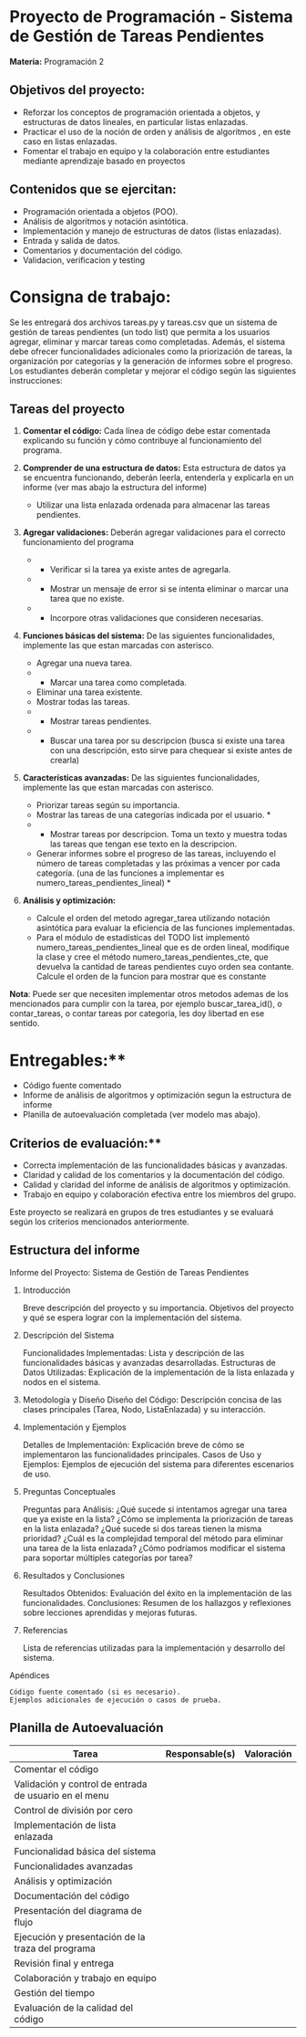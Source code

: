 # Proyecto de Programación - Sistema de Gestión de Tareas Pendientes

**Materia:** Programación 2

## Objetivos del proyecto:
- Reforzar los conceptos de programación orientada a objetos, y estructuras de datos lineales, en particular listas enlazadas.
- Practicar el uso de la noción de orden y análisis de algoritmos , en este caso en listas enlazadas.
- Fomentar el trabajo en equipo y la colaboración entre estudiantes mediante aprendizaje basado en proyectos

## Contenidos que se ejercitan:
- Programación orientada a objetos (POO).
- Análisis de algoritmos y notación asintótica.
- Implementación y manejo de estructuras de datos (listas enlazadas).
- Entrada y salida de datos.
- Comentarios y documentación del código.
- Validacion, verificacion y testing

# Consigna de trabajo:
Se les entregará dos archivos tareas.py y tareas.csv que un sistema de gestión de tareas pendientes (un todo list) que permita a los usuarios agregar, eliminar y marcar tareas como completadas. Además, el sistema debe ofrecer funcionalidades adicionales como la priorización de tareas, la organización por categorías y la generación de informes sobre el progreso. Los estudiantes deberán completar y mejorar el código según las siguientes instrucciones:

## Tareas del proyecto

1. **Comentar el código:** Cada línea de código debe estar comentada explicando su función y cómo contribuye al funcionamiento del programa.

2. **Comprender de una estructura de datos:** Esta estructura de datos ya se encuentra funcionando, deberán leerla, entenderla y explicarla en un informe (ver mas abajo la estructura del informe)
   - Utilizar una lista enlazada ordenada para almacenar las tareas pendientes.
   
3. **Agregar validaciones:** Deberán agregar validaciones para el correcto funcionamiento del programa
   - * Verificar si la tarea ya existe antes de agregarla.
   - * Mostrar un mensaje de error si se intenta eliminar o marcar una tarea que no existe. 
   - * Incorpore otras validaciones que consideren necesarias. 

4. **Funciones básicas del sistema:**
    De las siguientes funcionalidades, implemente las que estan marcadas con asterisco.
   - Agregar una nueva tarea.
   - * Marcar una tarea como completada.
   - Eliminar una tarea existente.
   - Mostrar todas las tareas.
   - * Mostrar tareas pendientes.
   - * Buscar una tarea por su descripcion (busca si existe una tarea con una descripción, esto sirve para chequear si existe antes de crearla)

5. **Características avanzadas:**
    De las siguientes funcionalidades, implemente las que estan marcadas con asterisco.
   - Priorizar tareas según su importancia.
   - Mostrar las tareas de una categorías indicada por el usuario. *
   - * Mostrar tareas por descripcion. Toma un texto y muestra todas las tareas que tengan ese texto en la descripcion. 
   - Generar informes sobre el progreso de las tareas, incluyendo el número de tareas completadas y las próximas a vencer por cada categoría. (una de las funciones a implementar es  numero_tareas_pendientes_lineal) * 

6. **Análisis y optimización:**
   - Calcule el orden del metodo agregar_tarea utilizando notación asintótica para evaluar la eficiencia de las funciones implementadas.
   - Para el módulo de estadísticas del TODO list implementó numero_tareas_pendientes_lineal que es de orden lineal, modifique la clase y cree el método numero_tareas_pendientes_cte, que devuelva la cantidad de tareas pendientes  cuyo orden sea contante. Calcule el orden de la funcion para mostrar que es constante

**Nota**: Puede ser que necesiten implementar otros metodos ademas de los mencionados para cumplir con la tarea, por ejemplo buscar_tarea_id(), o contar_tareas, o contar tareas por categoria, les doy libertad en ese sentido.

# Entregables:**
   - Código fuente comentado
   - Informe de análisis de algoritmos y optimización segun la estructura de informe
   - Planilla de autoevaluación completada (ver modelo mas abajo).

## Criterios de evaluación:**
- Correcta implementación de las funcionalidades básicas y avanzadas.
- Claridad y calidad de los comentarios y la documentación del código.
- Calidad y claridad del informe de análisis de algoritmos y optimización.
- Trabajo en equipo y colaboración efectiva entre los miembros del grupo.

Este proyecto se realizará en grupos de tres estudiantes y se evaluará según los criterios mencionados anteriormente.

## Estructura del informe

Informe del Proyecto: Sistema de Gestión de Tareas Pendientes
1. Introducción

    Breve descripción del proyecto y su importancia.
    Objetivos del proyecto y qué se espera lograr con la implementación del sistema.

2. Descripción del Sistema

    Funcionalidades Implementadas:
        Lista y descripción de las funcionalidades básicas y avanzadas desarrolladas.
    Estructuras de Datos Utilizadas:
        Explicación de la implementación de la lista enlazada y nodos en el sistema.

3. Metodología y Diseño
    Diseño del Código:
        Descripción concisa de las clases principales (Tarea, Nodo, ListaEnlazada) y su interacción.

4. Implementación y Ejemplos

    Detalles de Implementación:
        Explicación breve de cómo se implementaron las funcionalidades principales.
    Casos de Uso y Ejemplos:
        Ejemplos de ejecución del sistema para diferentes escenarios de uso.

5. Preguntas Conceptuales

    Preguntas para Análisis:
        ¿Qué sucede si intentamos agregar una tarea que ya existe en la lista?
        ¿Cómo se implementa la priorización de tareas en la lista enlazada? ¿Qué sucede si dos tareas tienen la misma prioridad?
        ¿Cuál es la complejidad temporal del método para eliminar una tarea de la lista enlazada?
        ¿Cómo podríamos modificar el sistema para soportar múltiples categorías por tarea?

6. Resultados y Conclusiones

    Resultados Obtenidos:
        Evaluación del éxito en la implementación de las funcionalidades.
    Conclusiones:
        Resumen de los hallazgos y reflexiones sobre lecciones aprendidas y mejoras futuras.

7. Referencias

    Lista de referencias utilizadas para la implementación y desarrollo del sistema.

Apéndices

    Código fuente comentado (si es necesario).
    Ejemplos adicionales de ejecución o casos de prueba.


## Planilla de Autoevaluación

| Tarea                              | Responsable(s)          | Valoración                                                                                       |
|------------------------------------|-------------------------|-------------------------------------------------------------------------------------------------|
| Comentar el código                 |                         |                                                                                                 |
| Validación y control de entrada de usuario en el menu     |                         |                                                                                                 |
| Control de división por cero       |                         |                                                                                                 |
| Implementación de lista enlazada   |                         |                                                                                                 |
| Funcionalidad básica del sistema   |                         |                                                                                                 |
| Funcionalidades avanzadas          |                         |                                                                                                 |
| Análisis y optimización            |                         |                                                                                                 |
| Documentación del código           |                         |                                                                                                 |
| Presentación del diagrama de flujo |                         |                                                                                                 |
| Ejecución y presentación de la traza del programa |                         |                                                                                                 |
| Revisión final y entrega           |                         |                                                                                                 |
| Colaboración y trabajo en equipo   |                         |                                                                                                 |
| Gestión del tiempo                 |                         |                                                                                                 |
| Evaluación de la calidad del código|                         |                                                                                                 |

